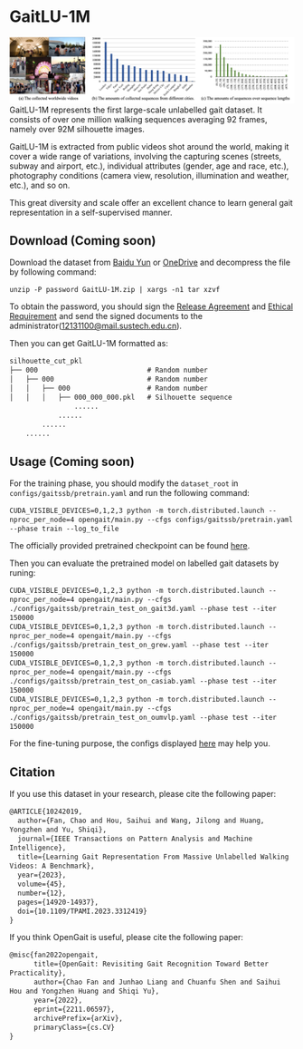 # GaitLU-1M
![img](./Statistic.png)
GaitLU-1M represents the first large-scale unlabelled gait dataset. It consists of over one million walking sequences averaging 92 frames, namely over 92M silhouette images.

GaitLU-1M is extracted from public videos shot around the world, making it cover a wide range of variations, involving the capturing scenes (streets, subway and airport, etc.), individual attributes (gender, age and race, etc.), photography conditions (camera view, resolution, illumination and weather, etc.), and so on. 

This great diversity and scale offer an excellent chance to learn general gait representation in a self-supervised manner.

## Download (Coming soon)
Download the dataset from [Baidu Yun]() or [OneDrive]() and decompress the file by following command:
```shell
unzip -P password GaitLU-1M.zip | xargs -n1 tar xzvf
```
To obtain the password, you should sign the [Release Agreement](./Release_Agreement.pdf) and [Ethical Requirement](./Ethical_Requirements.pdf) and send the signed documents to the administrator(12131100@mail.sustech.edu.cn). 

Then you can get GaitLU-1M formatted as: 
```
silhouette_cut_pkl
├── 000                           # Random number
│   ├── 000                       # Random number
│   │   ├── 000                   # Random number
│   │   │   ├── 000_000_000.pkl   # Silhouette sequence
                ......
            ......
        ......
    ......
```


## Usage (Coming soon)
For the training phase, you should modify the `dataset_root` in `configs/gaitssb/pretrain.yaml` and run the following command:
```shell
CUDA_VISIBLE_DEVICES=0,1,2,3 python -m torch.distributed.launch --nproc_per_node=4 opengait/main.py --cfgs configs/gaitssb/pretrain.yaml --phase train --log_to_file
```
The officially provided pretrained checkpoint can be found [here](). 

Then you can evaluate the pretrained model on labelled gait datasets by runing: 
```shell
CUDA_VISIBLE_DEVICES=0,1,2,3 python -m torch.distributed.launch --nproc_per_node=4 opengait/main.py --cfgs ./configs/gaitssb/pretrain_test_on_gait3d.yaml --phase test --iter 150000
CUDA_VISIBLE_DEVICES=0,1,2,3 python -m torch.distributed.launch --nproc_per_node=4 opengait/main.py --cfgs ./configs/gaitssb/pretrain_test_on_grew.yaml --phase test --iter 150000
CUDA_VISIBLE_DEVICES=0,1,2,3 python -m torch.distributed.launch --nproc_per_node=4 opengait/main.py --cfgs ./configs/gaitssb/pretrain_test_on_casiab.yaml --phase test --iter 150000
CUDA_VISIBLE_DEVICES=0,1,2,3 python -m torch.distributed.launch --nproc_per_node=4 opengait/main.py --cfgs ./configs/gaitssb/pretrain_test_on_oumvlp.yaml --phase test --iter 150000
```

For the fine-tuning purpose, the configs displayed [here](../../configs/gaitssb/) may help you. 

## Citation
If you use this dataset in your research, please cite the following paper:
```
@ARTICLE{10242019,
  author={Fan, Chao and Hou, Saihui and Wang, Jilong and Huang, Yongzhen and Yu, Shiqi},
  journal={IEEE Transactions on Pattern Analysis and Machine Intelligence}, 
  title={Learning Gait Representation From Massive Unlabelled Walking Videos: A Benchmark}, 
  year={2023},
  volume={45},
  number={12},
  pages={14920-14937},
  doi={10.1109/TPAMI.2023.3312419}
}
```
If you think OpenGait is useful, please cite the following paper:
```
@misc{fan2022opengait,
      title={OpenGait: Revisiting Gait Recognition Toward Better Practicality}, 
      author={Chao Fan and Junhao Liang and Chuanfu Shen and Saihui Hou and Yongzhen Huang and Shiqi Yu},
      year={2022},
      eprint={2211.06597},
      archivePrefix={arXiv},
      primaryClass={cs.CV}
}
```